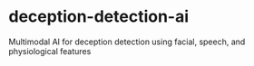 # deception-detection-ai
Multimodal AI for deception detection using facial, speech, and physiological features
